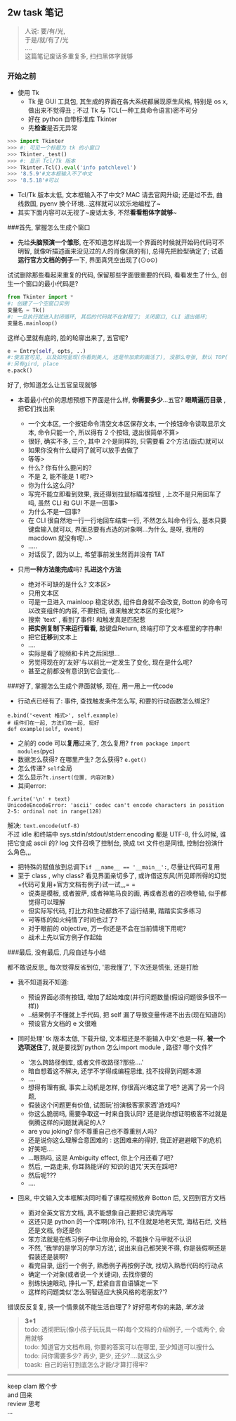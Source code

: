 ## 2w task 笔记
>人说: 要/有/光,  
>于是/就/有了/光  
>....   
>这篇笔记废话多重复多, 扫扫黑体字就够 

### 开始之前

- 使用 Tk
  + Tk 是 GUI 工具包, 其生成的界面在各大系统都展现原生风格, 特别是 os x, 做出来不觉得丑 ; 不过 Tk 与 TCL(一种工具命令语言)密不可分
  + 好在 python 自带标准库 Tkinter 
  + 先**检查**是否无异常

```python
>>> import Tkinter
>>> #: 可见一个标题为 tk 的小窗口
>>> Tkinter._test()
>>> #: 显示 Tcl/Tk 版本
>>> Tkinter.Tcl().eval('info patchlevel')
>>> '8.5.9'#文本框输入不了中文
>>> '8.5.18'#可以
```
- Tcl/Tk 版本太低, 文本框输入不了中文? MAC 请去官网升级; 还是过不去, 曲线救国, pyenv 换个环境...这样就可以欢乐地编程了~
- 其实下面内容可以无视了~废话太多, 不然**看看粗体字就够**~

###首先, 掌握怎么生成个窗口
- 先给**头脑预演一个雏形**, 在不知道怎样出现一个界面的时候就开始码代码可不明智, 就像听描述画来没见过的人的肖像(真的有), 总得先把脸型确定了; 试着**运行官方文档的例子**一下, 界面真凭空出现了(⊙o⊙)

试试删除那些看起来重复的代码, 保留那些字面很重要的代码, 看看发生了什么, 创生一个窗口的最小代码是?
  
```python
from Tkinter import *
#: 创建了一个空窗口实例
变量名 = Tk()
#: 一旦执行就进入封闭循环, 其后的代码就不在射程了; 关闭窗口, CLI 退出循环; 
变量名.mainloop()
```  
这样心里就有底的, 脸的轮廓出来了, 五官呢?   

```python
e = Entry(self, opts, ..)
#:使五官可见, 以及如何呈现(你看到美人, 还是毕加索的画活了), 没那么夸张, 默认 TOP("top"), 纵向排列
#:另有gird, place 
e.pack()
```
好了, 你知道怎么让五官呈现就够
  
- 本着最小代价的思想预想下界面是什么样, **你需要多少**...五官? **眼睛遍历目录** , 把**它**们找出来
  + 一个文本区, 一个按钮命令清空文本区保存文本, 一个按钮命令读取显示文本, 命令只能一个, 所以得有 2 个按钮, 退出很简单不算>
  + 很好, 确实不多, 三个, 其中 2个是同样的, 只需要看 2个方法(函式)就可以
  + 如果你没有什么疑问了就可以放手去做了
  + 等等>
  + 什么? 你有什么要问的? 
  + 不是 2, 能不能是 1 呢?>
  + 你为什么这么问?
  + 写完不能立即看到效果, 我还得划拉鼠标瞄准按钮 , 上次不是只用回车了吗, 虽然 CLI 和 GUI 不是一回事>
  + 为什么不是一回事?
  + 在 CLI 很自然地一行一行地回车结束一行, 不然怎么叫命令行么, 基本只要键盘输入就可以, 界面总要有点选的对象啊...为什么, 是呀, 我用的 macdown 就没有呢!..>
  + .....
  + 对话反了, 因为以上, 希望事前发生然而并没有 TAT
  
- 只用**一种方法能完成**吗? **扎进这个方法**
  + 绝对不可缺的是什么? 文本区>
  + 只用文本区
  + 可是一旦进入 mainloop 稳定状态, 组件自身就不会改变, Botton 的命令可以改变组件的内容, 不要按钮, 谁来触发文本区的变化呢?>
  + 搜索 'text' , 看到了事件! 和触发真是匹配惹 
  + **把实例复制下来运行看看**, 敲键盘Return, 终端打印了文本框里的字符串!
  + 把它**迁移**到文本上
  + ....
  + 实际是看了视频和卡片之后回想...
  + 另觉得现在的'友好'与以前比一定发生了变化, 现在是什么呢?
  + 甚至之前都没有意识到它会变化...

###好了, 掌握怎么生成个界面就够, 现在, 用一用上一代code

- 行动点已经有了: 事件, 查找触发条件怎么写, 和要的行动函数怎么绑定?

```
e.bind('<event 格式>', self.example)
# 组件们在一起, 方法们在一起, 挺好
def example(self, event)
```

- 之前的 code 可以**复用**过来了, 怎么复用? `from package import modules`(pyc)
- 数据怎么获得? 在哪里产生? 怎么获得? `e.get()`
- 怎么传递? `self`全局
- 怎么显示?`t.insert(位置, 内容对象)`
- 其间error: 

```
f.write('\n' + text) 
UnicodeEncodeError: 'ascii' codec can't encode characters in position 2-5: ordinal not in range(128)
```  
解决: `text.encode(utf-8)`  
不过 idle 和终端中 sys.stdin/stdout/stderr.encoding 都是 UTF-8, 什么时候, 谁把它变成 ascii 的? log 文件召唤了控制台, 换成 txt 文件也是同错,  控制台扮演什么角色,,,

- 把特殊的赋值放到总调下`if __name__ == '__main__':`, 尽量让代码可复用
- 至于 class , why class? 看见界面亲切多了, 或许借这东风(所见即所得的幻觉+代码可复用+官方文档有例子)试一试,,,= = 
  + 说类是模板, 或者披萨, 或者神笔马良的画, 再或者忍者的召唤卷轴, 似乎都觉得可以理解
  + 但实际写代码, 打比方和生动都救不了运行结果, 踏踏实实多练习
  + 可等练的如火纯情了时间也过了?
  + 对于眼前的 objective, 万一你还是不会在当前情境下用呢?
  + 战术上先以官方例子作起始



###最后, 没有最后, 几段自述与小结  

都不敢说反思,, 每次觉得反省到位, '恩我懂了', 下次还是慌张, 还是打脸  

- 我不知道我不知道:
  + 预设界面必须有按钮, 增加了起始难度(并行问题数量(假设问题很多很不一样))
  + ..结果例子不懂就上手代码, 把 self 漏了导致变量传递不出去(现在知道的)
  + 预设官方文档的 e 文很难
  
- 同时处理' tk 版本太低, 下载升级, 文本框还是不能输入中文'也是一样, **被一个选项迷住**了, 就是要找到'python 怎么import module , 路径? 哪个文件?'
  + '怎么跨路径倒库, 或者文件改路径?那些....'
  + 暗自想着这不解决, 还学不学得成编程思维, 找不找得到问题本源
  + ....
  + 想得有理有据, 事实上动机是怎样, 你很高兴堵这里了吧? 逃离了另一个问题, 
  + 假装这个问题更有价值, 试图玩'扮演极客家家酒'游戏吗?
  + 你这么脆弱吗, 需要争取这一时来自我认同? 还是说你想证明极客不过就是倒腾这样的问题就满足的人?
  +  are you joking? 你不尊重自己也不尊重别人吗?
  +  还是说你这么理解合意困难的 : 这困难来的得好, 我正好避避眼下的危机
  +  好笑吧....
  +  ...眼熟吗, 这是 Ambiguity effect, 你上个月还看了吧?
  +  然后, 一路走来, 你耳熟能详的'知识的诅咒'天天在踩吧?
  +  然后呢???
  +  ....
  
- 回来, 中文输入文本框解决同时看了课程视频放弃 Botton 后, 又回到官方文档  
  + 面对全英文官方文档, 真不能想象自己要把它读完再写
  + 这还只是 python 的一个库啊(冷汗), 扛不住就是地老天荒, 海枯石烂, 文档还是文档, 你还是你
  + 笨方法就是在练习例子中让你用会的, 不能换个马甲就不认识
  + 不然, '我学的是学习的学习方法',  说出来自己都哭笑不得, 你是装假啊还是假装还是装啊?
  + 看完目录, 运行一个例子, 熟悉例子再按例子改, 找切入熟悉代码的行动点
  + 确定一个对象(或者说一个关键词), 去找你要的
  + 别练快速眼动, 挣扎一下, 赶紧自言自语镇定一下
  + 这样的问题类似'怎么明智适应大换风格的老朋友?'? 
  
错误反反复复, 换一个情景就不能生活自理了? 好好思考你的来路, *笨方法*
  
> **3+1**   
> todo: 透彻把玩(像小孩子玩玩具一样)每个文档的介绍例子, 一个或两个, 会用就够  
> todo: 知道官方文档布局, 你要的答案可以在哪里, 至少知道可以搜什么  
> todo: 问你需要多少? 再少, 更少, 还少?....就这么少  
> toask: 自己的岩钉到底怎么才能/才算打得牢? 

---

keep clam 散个步  
and  回来  
review  思考  
...

